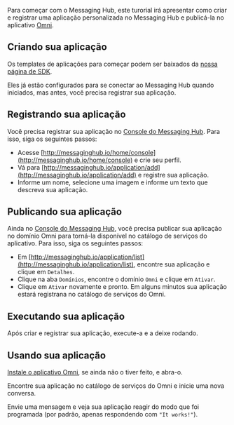 Para começar com o Messaging Hub, este turorial irá apresentar como criar e registrar uma aplicação personalizada no Messaging Hub e publicá-la no aplicativo [Omni](http://www.omnisms.com.br/webtools/).

## Criando sua aplicação

Os templates de aplicações para começar podem ser baixados da [nossa página de SDK](http://messaginghub.io/docs/sdks).

Eles já estão configurados para se conectar ao Messaging Hub quando iniciados, mas antes, você precisa registrar sua aplicação.

## Registrando sua aplicação

Você precisa registrar sua aplicação no [Console do Messaging Hub](http://messaginghub.io/home/console).
Para isso, siga os seguintes passos:

- Acesse [http://messaginghub.io/home/console](http://messaginghub.io/home/console) e crie seu perfil.
- Vá para [http://messaginghub.io/application/add](http://messaginghub.io/application/add) e registre sua aplicação.
- Informe um nome, selecione uma imagem e informe um texto que descreva sua aplicação.

## Publicando sua aplicação

Ainda no [Console do Messaging Hub](http://messaginghub.io/home/console), você precisa publicar sua aplicação no domínio Omni para torná-la disponível no catálogo de serviços do aplicativo.
Para isso, siga os seguintes passos:

- Em [http://messaginghub.io/application/list](http://messaginghub.io/application/list), encontre sua aplicação e clique em `Detalhes`.
- Clique na aba `Domínios`, encontre o domínio `Omni` e clique em `Ativar`.
- Clique em `Ativar` novamente e pronto. Em alguns minutos sua aplicação estará registrana no catálogo de serviços do Omni.

## Executando sua aplicação

Após criar e registrar sua aplicação, execute-a e a deixe rodando. 

## Usando sua aplicação

[Instale o aplicativo Omni](https://play.google.com/store/apps/details?id=net.take.omni), se ainda não o tiver feito, e abra-o.

Encontre sua aplicação no catálogo de serviços do Omni e inicie uma nova conversa.

Envie uma mensagem e veja sua aplicação reagir do modo que foi programada (por padrão, apenas respondendo com `"It works!"`).